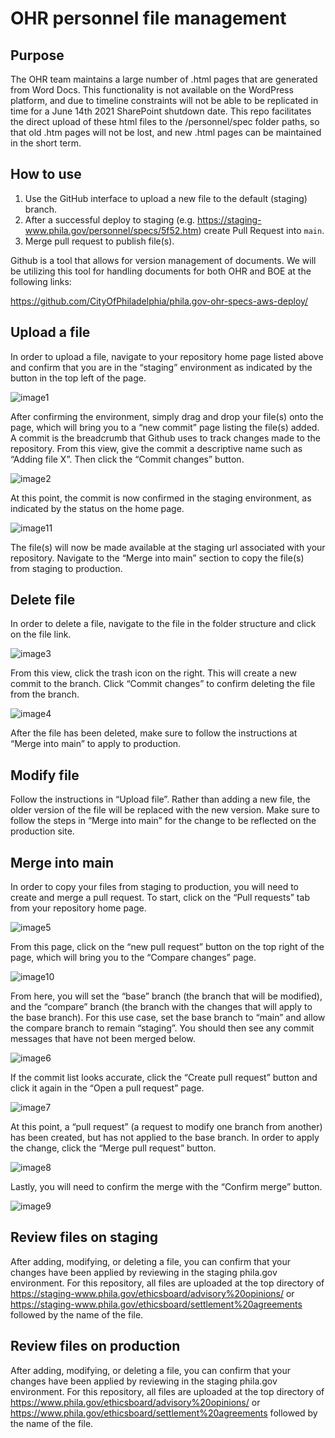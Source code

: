 # OHR personnel file management

## Purpose

The OHR team maintains a large number of .html pages that are generated from Word Docs. This functionality is not available on the WordPress platform, and due to timeline constraints will not be able to be replicated in time for a June 14th 2021 SharePoint shutdown date. This repo facilitates the direct upload of these html files to the /personnel/spec folder paths, so that old .htm pages will not be lost, and new .html pages can be maintained in the short term.

## How to use

1. Use the GitHub interface to upload a new file to the default (staging) branch. 
2. After a successful deploy to staging (e.g. https://staging-www.phila.gov/personnel/specs/5f52.htm) create Pull Request into `main`. 
3. Merge pull request to publish file(s). 

Github is a tool that allows for version management of documents. We will be utilizing this tool for handling documents for both OHR and BOE at the following links:

https://github.com/CityOfPhiladelphia/phila.gov-ohr-specs-aws-deploy/

## Upload a file
In order to upload a file, navigate to your repository home page listed above and confirm that you are in the “staging” environment as indicated by the button in the top left of the page.

![image1](https://user-images.githubusercontent.com/16737142/123292728-57298100-d4e1-11eb-90c7-39dad6bf5203.png)

After confirming the environment, simply drag and drop your file(s) onto the page, which will bring you to a “new commit” page listing the file(s) added. A commit is the breadcrumb that Github uses to track changes made to the repository. From this view, give the commit a descriptive name such as “Adding file X”. Then click the “Commit changes” button.

![image2](https://user-images.githubusercontent.com/16737142/123292799-66a8ca00-d4e1-11eb-8fcb-64a708ec61c1.png)

At this point, the commit is now confirmed in the staging environment, as indicated by the status on the home page.

![image11](https://user-images.githubusercontent.com/16737142/123294936-4843ce00-d4e3-11eb-9a1d-31e35871abe7.png)

The file(s) will now be made available at the staging url associated with your repository. Navigate to the “Merge into main” section to copy the file(s) from staging to production.

## Delete file

In order to delete a file, navigate to the file in the folder structure and click on the file link.

![image3](https://user-images.githubusercontent.com/16737142/123292850-732d2280-d4e1-11eb-9077-6e9d57220a94.png)

From this view, click the trash icon on the right. This will create a new commit to the branch. Click “Commit changes” to confirm deleting the file from the branch.

![image4](https://user-images.githubusercontent.com/16737142/123292884-7a543080-d4e1-11eb-9fb0-19475d0a1e5e.png)

After the file has been deleted, make sure to follow the instructions at “Merge into main” to apply to production.

## Modify file

Follow the instructions in “Upload file”. Rather than adding a new file, the older version of the file will be replaced with the new version. Make sure to follow the steps in “Merge into main” for the change to be reflected on the production site.

## Merge into main

In order to copy your files from staging to production, you will need to create and merge a pull request. To start, click on the “Pull requests” tab from your 
repository home page.

![image5](https://user-images.githubusercontent.com/16737142/123292926-84762f00-d4e1-11eb-877a-8d7be4ea164d.png)

From this page, click on the “new pull request” button on the top right of the page, which will bring you to the “Compare changes” page.

![image10](https://user-images.githubusercontent.com/16737142/123294660-0c106d80-d4e3-11eb-85c5-75c54237153e.png)

From here, you will set the “base” branch (the branch that will be modified), and the “compare” branch (the branch with the changes that will apply to the base branch). For this use case, set the base branch to “main” and allow the compare branch to remain “staging”. You should then see any commit messages that have not been merged below.

![image6](https://user-images.githubusercontent.com/16737142/123292985-9061f100-d4e1-11eb-9e71-7ae9c91b502a.png)

If the commit list looks accurate, click the “Create pull request” button and click it again in the 
“Open a pull request” page.

![image7](https://user-images.githubusercontent.com/16737142/123293000-9657d200-d4e1-11eb-927e-2c9769f46023.png)

At this point, a “pull request” (a request to modify one branch from another) has been created, but has not applied to the base branch. In order to apply the change, click the “Merge pull request” button.

![image8](https://user-images.githubusercontent.com/16737142/123293024-9eb00d00-d4e1-11eb-8aa6-f6cc07eb6e34.png)

Lastly, you will need to confirm the merge with the “Confirm merge” button.

![image9](https://user-images.githubusercontent.com/16737142/123293045-a374c100-d4e1-11eb-8d60-ad4ba39ef38f.png)

## Review files on staging

After adding, modifying, or deleting a file, you can confirm that your changes have been applied by reviewing in the staging phila.gov environment. For this repository, all files are uploaded at the top directory of https://staging-www.phila.gov/ethicsboard/advisory%20opinions/ or https://staging-www.phila.gov/ethicsboard/settlement%20agreements followed by the name of the file.

## Review files on production

After adding, modifying, or deleting a file, you can confirm that your changes have been applied by reviewing in the staging phila.gov environment. For this repository, all files are uploaded at the top directory of https://www.phila.gov/ethicsboard/advisory%20opinions/ or https://www.phila.gov/ethicsboard/settlement%20agreements followed by the name of the file.
